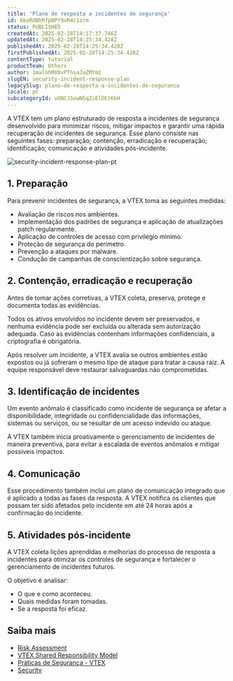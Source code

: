 ```yaml
---
title: '​​Plano de resposta a incidentes de segurança'
id: 6kuRdBhRfpNPY9vR4c1zrm
status: PUBLISHED
createdAt: 2025-02-28T14:17:37.746Z
updatedAt: 2025-02-28T14:25:34.428Z
publishedAt: 2025-02-28T14:25:34.428Z
firstPublishedAt: 2025-02-28T14:25:34.428Z
contentType: tutorial
productTeam: Others
author: 1malnhMX0vPThsaJaZMYm2
slugEN: security-incident-response-plan
legacySlug: plano-de-resposta-a-incidentes-de-seguranca
locale: pt
subcategoryId: vONCJSxwN5qZiElOEtKkH
---
```


A VTEX tem um plano estruturado de resposta a incidentes de segurança desenvolvido para minimizar riscos, mitigar impactos e garantir uma rápida recuperação de incidentes de segurança. Esse plano consiste nas seguintes fases: preparação; contenção, erradicação e recuperação; identificação; comunicação e atividades pós-incidente.

![security-incident-response-plan-pt](https://cdn.statically.io/gh/vtexdocs/help-center-content/refs/heads/main/docs/pt/tutorials/seguran%C3%A7a/compliance-de-seguran%C3%A7a-da-informa%C3%A7%C3%A3o/plano-de-resposta-a-incidentes-de-seguranca_1.png)

## 1. Preparação

Para prevenir incidentes de segurança, a VTEX toma as seguintes medidas:

* Avaliação de riscos nos ambientes.
* Implementação dos padrões de segurança e aplicação de atualizações patch regularmente.
* Aplicação de controles de acesso com privilégio mínimo.
* Proteção de segurança do perímetro.
* Prevenção a ataques por malware.
* Condução de campanhas de conscientização sobre segurança.

## 2. Contenção, erradicação e recuperação

Antes de tomar ações corretivas, a VTEX coleta, preserva, protege e documenta todas as evidências.

Todos os ativos envolvidos no incidente devem ser preservados, e nenhuma evidência pode ser excluída ou alterada sem autorização adequada. Caso as evidências contenham informações confidenciais, a criptografia é obrigatória.

Após resolver um incidente, a VTEX avalia se outros ambientes estão expostos ou já sofreram o mesmo tipo de ataque para tratar a causa raiz. A equipe responsável deve restaurar salvaguardas não comprometidas.

## 3. Identificação de incidentes

Um evento anômalo é classificado como incidente de segurança se afetar a disponibilidade, integridade ou confidencialidade das informações, sistemas ou serviços, ou se resultar de um acesso indevido ou ataque.

A VTEX também inicia proativamente o gerenciamento de incidentes de maneira preventiva, para evitar a escalada de eventos anômalos e mitigar possíveis impactos.

## 4. Comunicação

Esse procedimento também inclui um plano de comunicação integrado que é aplicado a todas as fases da resposta. A VTEX notifica os clientes que possam ter sido afetados pelo incidente em até 24 horas após a confirmação do incidente.

## 5. Atividades pós-incidente

A VTEX coleta lições aprendidas e melhorias do processo de resposta a incidentes para otimizar os controles de segurança e fortalecer o gerenciamento de incidentes futuros.

O objetivo é analisar:

* O que e como aconteceu.
* Quais medidas foram tomadas.
* Se a resposta foi eficaz.

## Saiba mais

* [Risk Assessment](/pt/tutorial/risk-assessment--4K97IpqkpCpDYsZOSxtfkX) 
* [VTEX Shared Responsibility Model](https://vtex.com/us-en/security/shared-responsibility-model/)  
* [Práticas de Segurança - VTEX](https://vtex.com/us-en/security/security-practices/)  
* [Security](https://developers.vtex.com/docs/guides/security)
